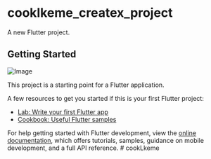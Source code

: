 # cooklkeme_createx_project

A new Flutter project.

## Getting Started
![Image](https://github.com/user-attachments/assets/1302beb7-bf5f-4955-b8fc-bbb641ecdd44)

This project is a starting point for a Flutter application.

A few resources to get you started if this is your first Flutter project:

- [Lab: Write your first Flutter app](https://docs.flutter.dev/get-started/codelab)
- [Cookbook: Useful Flutter samples](https://docs.flutter.dev/cookbook)

For help getting started with Flutter development, view the
[online documentation](https://docs.flutter.dev/), which offers tutorials,
samples, guidance on mobile development, and a full API reference.
#   c o o k L k e m e 
 
 
